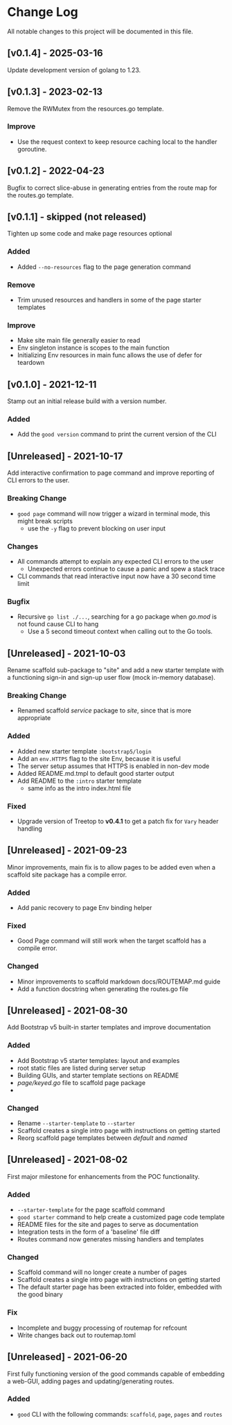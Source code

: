 # Change Log

All notable changes to this project will be documented in this file.

## [v0.1.4] - 2025-03-16

Update development version of golang to 1.23.


## [v0.1.3] - 2023-02-13

Remove the RWMutex from the resources.go template.

### Improve

- Use the request context to keep resource caching local to the handler goroutine.

## [v0.1.2] - 2022-04-23

Bugfix to correct slice-abuse in generating entries from the route map for the
routes.go template.

## [v0.1.1] - skipped (not released)

Tighten up some code and make page resources optional

### Added

- Added `--no-resources` flag to the page generation command

### Remove

- Trim unused resources and handlers in some of the page starter templates

### Improve

- Make site main file generally easier to read
- Env singleton instance is scopes to the main function
- Initializing Env resources in main func allows the use of defer for teardown

## [v0.1.0] - 2021-12-11

Stamp out an initial release build with a version number.

### Added

- Add the `good version` command to print the current version of the CLI

## [Unreleased] - 2021-10-17

Add interactive confirmation to page command and improve reporting of CLI errors to the
user.

### Breaking Change

- `good page` command will now trigger a wizard in terminal mode, this might break scripts
  - use the `-y` flag to prevent blocking on user input

### Changes

- All commands attempt to explain any expected CLI errors to the user
  - Unexpected errors continue to cause a panic and spew a stack trace
- CLI commands that read interactive input now have a 30 second time limit

### Bugfix

- Recursive `go list ./...`, searching for a go package when _go.mod_ is not found cause CLI to hang
  - Use a 5 second timeout context when calling out to the Go tools.

## [Unreleased] - 2021-10-03

Rename scaffold sub-package to "site" and add a new starter template with
a functioning sign-in and sign-up user flow (mock in-memory database).

### Breaking Change

- Renamed scaffold _service_ package to _site_, since that is more appropriate

### Added

- Added new starter template `:bootstrap5/login`
- Add an `env.HTTPS` flag to the site Env, because it is useful
- The server setup assumes that HTTPS is enabled in non-dev mode
- Added README.md.tmpl to default good starter output
- Add README to the `:intro` starter template
  - same info as the intro index.html file

### Fixed

- Upgrade version of Treetop to **v0.4.1** to get a patch fix for `Vary` header handling

## [Unreleased] - 2021-09-23

Minor improvements, main fix is to allow pages to be added even when a scaffold
site package has a compile error.

### Added

- Add panic recovery to page Env binding helper

### Fixed

- Good Page command will still work when the target scaffold has a compile error.

### Changed

- Minor improvements to scaffold markdown docs/ROUTEMAP.md guide
- Add a function docstring when generating the routes.go file

## [Unreleased] - 2021-08-30

Add Bootstrap v5 built-in starter templates and improve documentation

### Added

- Add Bootstrap v5 starter templates: layout and examples
- root static files are listed during server setup
- Building GUIs, and starter template sections on README
- _page/keyed.go_ file to scaffold page package
-

### Changed

- Rename `--starter-template` to `--starter`
- Scaffold creates a single intro page with instructions on getting started
- Reorg scaffold page templates between _default_ and _named_

## [Unreleased] - 2021-08-02

First major milestone for enhancements from the POC functionality.

### Added

- `--starter-template` for the page scaffold command
- `good starter` command to help create a customized page code template
- README files for the site and pages to serve as documentation
- Integration tests in the form of a 'baseline' file diff
- Routes command now generates missing handlers and templates

### Changed

- Scaffold command will no longer create a number of pages
- Scaffold creates a single intro page with instructions on getting started
- The default starter page has been extracted into folder, embedded with the good binary

### Fix

- Incomplete and buggy processing of routemap for refcount
- Write changes back out to routemap.toml

## [Unreleased] - 2021-06-20

First fully functioning version of the good commands capable of embedding a web-GUI, adding pages and updating/generating routes.

### Added

- `good` CLI with the following commands: `scaffold`, `page`, `pages` and `routes`
